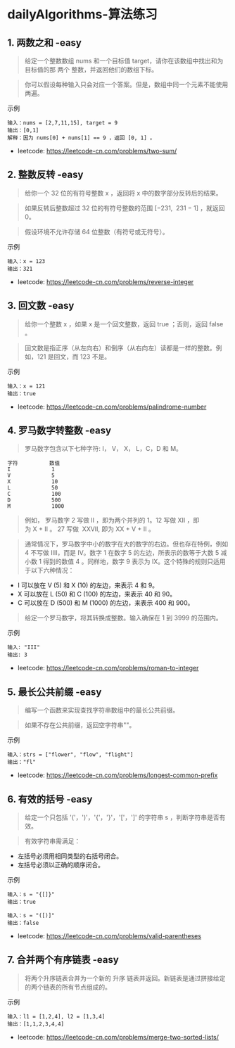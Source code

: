 # dailyAlgorithms-算法练习

## 1. 两数之和 -easy
> 给定一个整数数组 nums 和一个目标值 target，请你在该数组中找出和为目标值的那 两个 整数，并返回他们的数组下标。

> 你可以假设每种输入只会对应一个答案。但是，数组中同一个元素不能使用两遍。

示例

```
输入：nums = [2,7,11,15], target = 9
输出：[0,1]
解释：因为 nums[0] + nums[1] == 9 ，返回 [0, 1] 。
```

* leetcode: https://leetcode-cn.com/problems/two-sum/

## 2. 整数反转 -easy
> 给你一个 32 位的有符号整数 x ，返回将 x 中的数字部分反转后的结果。

> 如果反转后整数超过 32 位的有符号整数的范围 [−231,  231 − 1] ，就返回 0。

> 假设环境不允许存储 64 位整数（有符号或无符号）。

示例

```
输入：x = 123
输出：321
```

* leetcode: https://leetcode-cn.com/problems/reverse-integer

## 3. 回文数 -easy
> 给你一个整数 x ，如果 x 是一个回文整数，返回 true ；否则，返回 false 。

> 回文数是指正序（从左向右）和倒序（从右向左）读都是一样的整数。例如，121 是回文，而 123 不是。

示例

```
输入：x = 121
输出：true
```

* leetcode: https://leetcode-cn.com/problems/palindrome-number

## 4. 罗马数字转整数 -easy
> 罗马数字包含以下七种字符: I， V， X， L，C，D 和 M。

```
字符          数值
I             1
V             5
X             10
L             50
C             100
D             500
M             1000
```

> 例如， 罗马数字 2 写做 II ，即为两个并列的 1。12 写做 XII ，即为 X + II 。 27 写做  XXVII, 即为 XX + V + II 。

> 通常情况下，罗马数字中小的数字在大的数字的右边。但也存在特例，例如 4 不写做 IIII，而是 IV。数字 1 在数字 5 的左边，所表示的数等于大数 5 减小数 1 得到的数值 4 。同样地，数字 9 表示为 IX。这个特殊的规则只适用于以下六种情况：

* I 可以放在 V (5) 和 X (10) 的左边，来表示 4 和 9。
* X 可以放在 L (50) 和 C (100) 的左边，来表示 40 和 90。 
* C 可以放在 D (500) 和 M (1000) 的左边，来表示 400 和 900。

> 给定一个罗马数字，将其转换成整数。输入确保在 1 到 3999 的范围内。

示例

```
输入: "III"
输出: 3
```

* leetcode: https://leetcode-cn.com/problems/roman-to-integer

## 5. 最长公共前缀 -easy
> 编写一个函数来实现查找字符串数组中的最长公共前缀。

> 如果不存在公共前缀，返回空字符串""。

示例

```
输入：strs = ["flower", "flow", "flight"]
输出："fl"
```

* leetcode: https://leetcode-cn.com/problems/longest-common-prefix

## 6. 有效的括号 -easy
> 给定一个只包括 '('，')'，'{'，'}'，'['，']' 的字符串 s ，判断字符串是否有效。

> 有效字符串需满足：

* 左括号必须用相同类型的右括号闭合。
* 左括号必须以正确的顺序闭合。

示例

```
输入：s = "{[]}"
输出：true

输入：s = "([)]"
输出：false
```

* leetcode: https://leetcode-cn.com/problems/valid-parentheses

## 7. 合并两个有序链表 -easy
> 将两个升序链表合并为一个新的 升序 链表并返回。新链表是通过拼接给定的两个链表的所有节点组成的。

示例

```
输入：l1 = [1,2,4], l2 = [1,3,4]
输出：[1,1,2,3,4,4]
```

* leetcode: https://leetcode-cn.com/problems/merge-two-sorted-lists/